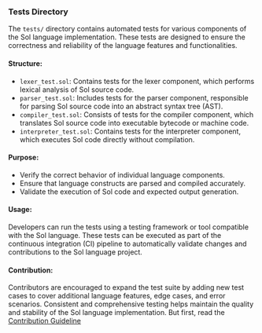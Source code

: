### Tests Directory

The `tests/` directory contains automated tests for various components of the Sol language implementation. These tests are designed to ensure the correctness and reliability of the language features and functionalities.

#### Structure:
- `lexer_test.sol`: Contains tests for the lexer component, which performs lexical analysis of Sol source code.
- `parser_test.sol`: Includes tests for the parser component, responsible for parsing Sol source code into an abstract syntax tree (AST).
- `compiler_test.sol`: Consists of tests for the compiler component, which translates Sol source code into executable bytecode or machine code.
- `interpreter_test.sol`: Contains tests for the interpreter component, which executes Sol code directly without compilation.

#### Purpose:
- Verify the correct behavior of individual language components.
- Ensure that language constructs are parsed and compiled accurately.
- Validate the execution of Sol code and expected output generation.

#### Usage:
Developers can run the tests using a testing framework or tool compatible with the Sol language. These tests can be executed as part of the continuous integration (CI) pipeline to automatically validate changes and contributions to the Sol language project.

#### Contribution:
Contributors are encouraged to expand the test suite by adding new test cases to cover additional language features, edge cases, and error scenarios. Consistent and comprehensive testing helps maintain the quality and stability of the Sol language implementation. But first, read the [Contribution Guideline](../docs/contribution.md)
